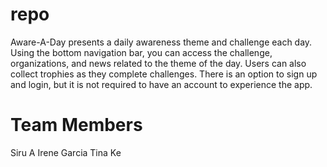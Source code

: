 repo
====

Aware-A-Day presents a daily awareness theme and challenge each day. 
Using the bottom navigation bar, you can access the challenge, organizations, and news related to the theme of the day. 
Users can also collect trophies as they complete challenges.
There is an option to sign up and login, but it is not required to have an account to experience the app.

Team Members
====
Siru A
Irene Garcia
Tina Ke
